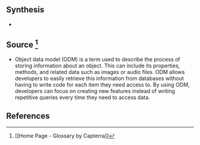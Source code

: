 ## Synthesis
- 
## Source [^1]
- Object data model (ODM) is a term used to describe the process of storing information about an object. This can include its properties, methods, and related data such as images or audio files. ODM allows developers to easily retrieve this information from databases without having to write code for each item they need access to. By using ODM, developers can focus on creating new features instead of writing repetitive queries every time they need to access data.
## References

[^1]: [[Home Page - Glossary by Capterra]]